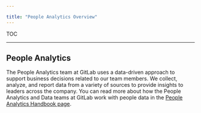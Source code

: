 ```yaml
---

title: "People Analytics Overview"
---
```





TOC




---

## People Analytics

The People Analytics team at GitLab uses a data-driven approach to support business decisions related to our team members. We collect, analyze, and report data from a variety of sources to provide insights to leaders across the company. You can read more about how the People Analytics and Data teams at GitLab work with people data in the [People Analytics Handbook page](/handbook/people-group/people-ops-tech-analytics/people-analytics/).

